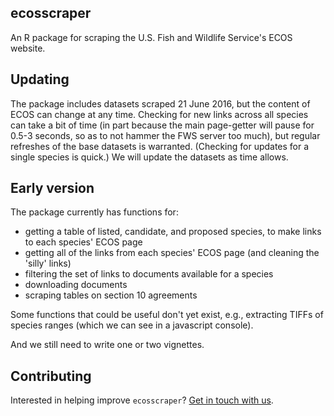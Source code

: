 ## ecosscraper

An R package for scraping the U.S. Fish and Wildlife Service's ECOS website.

## Updating

The package includes datasets scraped 21 June 2016, but the content of ECOS can change at any time. Checking for new links across all species can take a bit of time (in part because the main page-getter will pause for 0.5-3 seconds, so as to not hammer the FWS server too much), but regular refreshes of the base datasets is warranted. (Checking for updates for a single species is quick.) We will update the datasets as time allows.

## Early version

The package currently has functions for:

- getting a table of listed, candidate, and proposed species, to make links to each species' ECOS page
- getting all of the links from each species' ECOS page (and cleaning the 'silly' links)
- filtering the set of links to documents available for a species
- downloading documents
- scraping tables on section 10 agreements

Some functions that could be useful don't yet exist, e.g., extracting TIFFs of species ranges (which we can see in a javascript console).

And we still need to write one or two vignettes.

## Contributing

Interested in helping improve `ecosscraper`? [Get in touch with us](mailto:esa@defenders.org).

